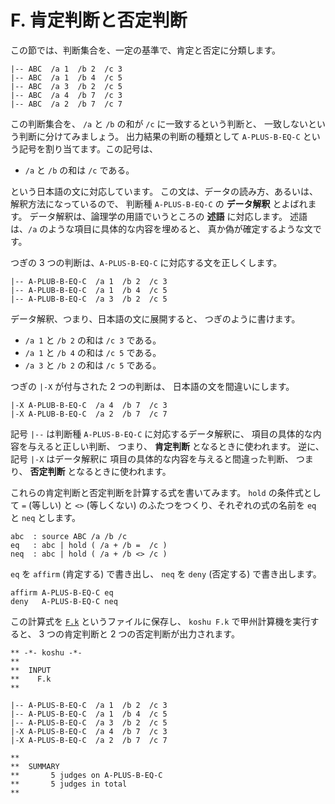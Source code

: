 # F. 肯定判断と否定判断


この節では、判断集合を、一定の基準で、肯定と否定に分類します。

``` text
|-- ABC  /a 1  /b 2  /c 3
|-- ABC  /a 1  /b 4  /c 5
|-- ABC  /a 3  /b 2  /c 5
|-- ABC  /a 4  /b 7  /c 3
|-- ABC  /a 2  /b 7  /c 7
```

この判断集合を、
`/a` と `/b` の和が `/c` に一致するという判断と、
一致しないという判断に分けてみましょう。
出力結果の判断の種類として `A-PLUS-B-EQ-C`
という記号を割り当てます。この記号は、

 - `/a` と `/b` の和は `/c` である。

という日本語の文に対応しています。
この文は、データの読み方、あるいは、解釈方法になっているので、
判断種 `A-PLUS-B-EQ-C` の **データ解釈** とよばれます。
データ解釈は、論理学の用語でいうところの **述語** に対応します。
述語は、`/a` のような項目に具体的な内容を埋めると、
真か偽が確定するような文です。

つぎの 3 つの判断は、`A-PLUS-B-EQ-C`
に対応する文を正しくします。

``` text
|-- A-PLUB-B-EQ-C  /a 1  /b 2  /c 3
|-- A-PLUB-B-EQ-C  /a 1  /b 4  /c 5
|-- A-PLUB-B-EQ-C  /a 3  /b 2  /c 5
```

データ解釈、つまり、日本語の文に展開すると、
つぎのように書けます。

 - `/a 1` と `/b 2` の和は `/c 3` である。
 - `/a 1` と `/b 4` の和は `/c 5` である。
 - `/a 3` と `/b 2` の和は `/c 5` である。

つぎの `|-X` が付与された 2 つの判断は、
日本語の文を間違いにします。

``` text
|-X A-PLUB-B-EQ-C  /a 4  /b 7  /c 3
|-X A-PLUB-B-EQ-C  /a 2  /b 7  /c 7
```

記号 `|--` は判断種
`A-PLUS-B-EQ-C` に対応するデータ解釈に、
項目の具体的な内容を与えると正しい判断、
つまり、 **肯定判断** となるときに使われます。
逆に、記号 `|-X` はデータ解釈に
項目の具体的な内容を与えると間違った判断、
つまり、 **否定判断** となるときに使われます。

これらの肯定判断と否定判断を計算する式を書いてみます。
`hold` の条件式として `=` (等しい) と `<>` (等しくない)
のふたつをつくり、それぞれの式の名前を `eq` と `neq` とします。

``` text
abc  : source ABC /a /b /c
eq   : abc | hold ( /a + /b =  /c )
neq  : abc | hold ( /a + /b <> /c )
```

`eq` を `affirm` (肯定する) で書き出し、
`neq` を `deny` (否定する) で書き出します。

``` text
affirm A-PLUS-B-EQ-C eq
deny   A-PLUS-B-EQ-C neq
```

この計算式を [`F.k`][F.k] というファイルに保存し、
`koshu F.k` で甲州計算機を実行すると、
3 つの肯定判断と 2 つの否定判断が出力されます。

``` text
** -*- koshu -*-
**  
**  INPUT
**    F.k
**    

|-- A-PLUS-B-EQ-C  /a 1  /b 2  /c 3
|-- A-PLUS-B-EQ-C  /a 1  /b 4  /c 5
|-- A-PLUS-B-EQ-C  /a 3  /b 2  /c 5
|-X A-PLUS-B-EQ-C  /a 4  /b 7  /c 3
|-X A-PLUS-B-EQ-C  /a 2  /b 7  /c 7

**  
**  SUMMARY
**       5 judges on A-PLUS-B-EQ-C
**       5 judges in total
**
```


[F.k]:  https://github.com/seinokatsuhiro/abc-book-of-koshucode/blob/master/draft/section/F/F.k


